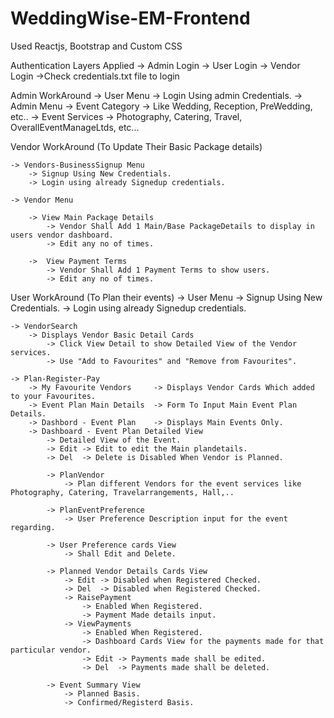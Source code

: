 # WeddingWise-EM-Frontend
Used Reactjs, Bootstrap and Custom CSS

Authentication Layers Applied
    -> Admin Login
    -> User Login
    -> Vendor Login
  ->Check credentials.txt file to login

Admin WorkAround
    -> User Menu
        -> Login Using admin Credentials.
    -> Admin Menu
        -> Event Category   -> Like Wedding, Reception, PreWedding, etc..
        -> Event Services   -> Photography, Catering, Travel, OverallEventManageLtds, etc...

Vendor WorkAround (To Update Their Basic Package details)

    -> Vendors-BusinessSignup Menu
        -> Signup Using New Credentials.
        -> Login using already Signedup credentials.

    -> Vendor Menu

        -> View Main Package Details
            -> Vendor Shall Add 1 Main/Base PackageDetails to display in users vendor dashboard.
            -> Edit any no of times.

        ->  View Payment Terms
            -> Vendor Shall Add 1 Payment Terms to show users.
            -> Edit any no of times.

User WorkAround (To Plan their events)
    -> User Menu
        -> Signup Using New Credentials.
        -> Login using already Signedup credentials.

    -> VendorSearch
        -> Displays Vendor Basic Detail Cards
            -> Click View Detail to show Detailed View of the Vendor services.
            -> Use "Add to Favourites" and "Remove from Favourites".

    -> Plan-Register-Pay
        -> My Favourite Vendors     -> Displays Vendor Cards Which added to your Favourites.
        -> Event Plan Main Details  -> Form To Input Main Event Plan Details.
        -> Dashbord - Event Plan    -> Displays Main Events Only.
        -> Dashboard - Event Plan Detailed View
            -> Detailed View of the Event.
            -> Edit -> Edit to edit the Main plandetails.
            -> Del  -> Delete is Disabled When Vendor is Planned.

            -> PlanVendor
                -> Plan different Vendors for the event services like Photography, Catering, Travelarrangements, Hall,..

            -> PlanEventPreference
                -> User Preference Description input for the event regarding.

            -> User Preference cards View
                -> Shall Edit and Delete.

            -> Planned Vendor Details Cards View
                -> Edit -> Disabled when Registered Checked.
                -> Del  -> Disabled when Registered Checked.
                -> RaisePayment 
                    -> Enabled When Registered.
                    -> Payment Made details input.
                -> ViewPayments 
                    -> Enabled When Registered.
                    -> Dashboard Cards View for the payments made for that particular vendor.
                    -> Edit -> Payments made shall be edited.
                    -> Del  -> Payments made shall be deleted.

            -> Event Summary View
                -> Planned Basis.
                -> Confirmed/Registerd Basis.
            
